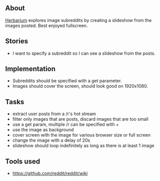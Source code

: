## About

[Herbarium](http://cargokult.github.com/herbarium) explores image subreddits by creating a slideshow from the images posted. Best enjoyed fullscreen.

## Stories

* I want to specify a subreddit so I can see a slideshow from the posts.

## Implementation

* Subreddits should be specified with a get parameter.
* Images should cover the screen, should look good on 1920x1080.

## Tasks
* extract user posts from a /r's hot stream
* filter only images that are posts, discard images that are too small
* use a get param, multiple /r can be specified with +
* use the image as background
* cover screen with the image for various browser size or full screen
* change the image with a delay of 20s
* slideshow should loop indefinitely as long as there is at least 1 image

## Tools used
* https://github.com/reddit/reddit/wiki
